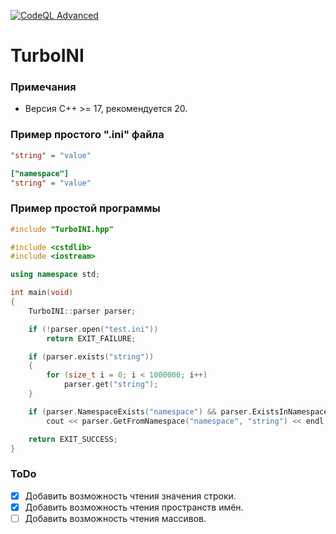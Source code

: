 [![CodeQL Advanced](https://github.com/HotWizard/TurboINI/actions/workflows/codeql.yml/badge.svg)](https://github.com/HotWizard/TurboINI/actions/workflows/codeql.yml)
# TurboINI
### Примечания
- Версия C++ >= 17, рекомендуется 20.
### Пример простого ".ini" файла
```ini
"string" = "value"

["namespace"]
"string" = "value"
```
### Пример простой программы
```cpp
#include "TurboINI.hpp"

#include <cstdlib>
#include <iostream>

using namespace std;

int main(void)
{
    TurboINI::parser parser;

    if (!parser.open("test.ini"))
        return EXIT_FAILURE;

    if (parser.exists("string"))
    {
        for (size_t i = 0; i < 1000000; i++)
            parser.get("string");
    }

    if (parser.NamespaceExists("namespace") && parser.ExistsInNamespace("namespace", "string"))
        cout << parser.GetFromNamespace("namespace", "string") << endl;

    return EXIT_SUCCESS;
}
```
### ToDo
- [x] Добавить возможность чтения значения строки.
- [x] Добавить возможность чтения пространств имён.
- [ ] Добавить возможность чтения массивов.
